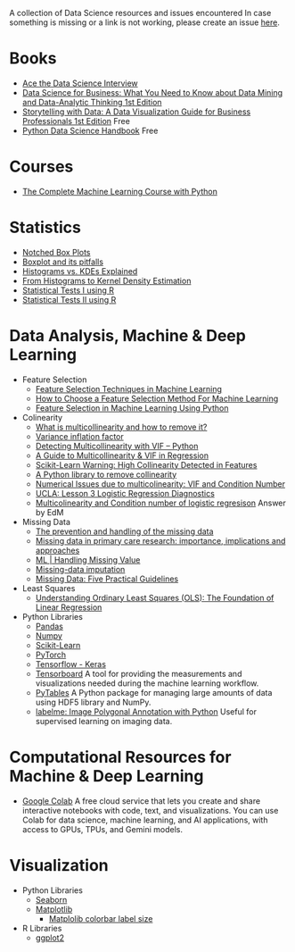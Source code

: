 A collection of Data Science resources and issues encountered
In case something is missing or a link is not working, please create an issue [here](https://github.com/vpapaioannou/data_science_resources/issues).

# Books

- [Ace the Data Science Interview](https://www.acethedatascienceinterview.com/)
- [Data Science for Business: What You Need to Know about Data Mining and Data-Analytic Thinking 1st Edition](https://www.amazon.com/Data-Science-Business-Data-Analytic-Thinking/dp/1449361323)
- [Storytelling with Data: A Data Visualization Guide for Business Professionals 1st Edition](https://www.amazon.com/Storytelling-Data-Visualization-Business-Professionals/dp/1119002257?tag=swdbooks-20&language=en_US) Free
- [Python Data Science Handbook](https://jakevdp.github.io/PythonDataScienceHandbook/) Free

# Courses

- [The Complete Machine Learning Course with Python](https://www.udemy.com/course/machine-learning-course-with-python/)

# Statistics

- [Notched Box Plots](https://sites.google.com/site/davidsstatistics/davids-statistics/notched-box-plots)
- [Boxplot and its pitfalls](https://www.data-to-viz.com/caveat/boxplot.html)
- [Histograms vs. KDEs Explained](https://towardsdatascience.com/histograms-vs-kdes-explained-ed62e7753f12)
- [From Histograms to Kernel Density Estimation](https://www.statology.org/from-histograms-to-kernel-density-estimation/)
- [Statistical Tests I using R](https://www.r-bloggers.com/t-tests/)
- [Statistical Tests II using R](https://www.r-bloggers.com/add-p-values-and-significance-levels-to-ggplots/)

# Data Analysis, Machine & Deep Learning

- Feature Selection
  - [Feature Selection Techniques in Machine Learning](https://www.geeksforgeeks.org/feature-selection-techniques-in-machine-learning/)
  - [How to Choose a Feature Selection Method For Machine Learning](https://machinelearningmastery.com/feature-selection-with-real-and-categorical-data/)
  - [Feature Selection in Machine Learning Using Python](https://www.analyticsvidhya.com/blog/2020/10/feature-selection-techniques-in-machine-learning/)
- Colinearity
  - [What is multicollinearity and how to remove it?](https://medium.com/analytics-vidhya/what-is-multicollinearity-and-how-to-remove-it-413c419de2f)
  - [Variance inflation factor](https://statlect.com/glossary/variance-inflation-factor)
  - [Detecting Multicollinearity with VIF – Python](https://www.geeksforgeeks.org/detecting-multicollinearity-with-vif-python/)
  - [A Guide to Multicollinearity & VIF in Regression](https://www.statology.org/multicollinearity-regression/)
  - [Scikit-Learn Warning: High Collinearity Detected in Features](https://www.slingacademy.com/article/scikit-learn-warning-high-collinearity-detected-in-features/)
  - [A Python library to remove collinearity](https://www.yourdatateacher.com/2021/06/28/a-python-library-to-remove-collinearity/)
  - [Numerical Issues due to multicolinearity: VIF and Condition Number](https://statlect.com/fundamentals-of-statistics/multicollinearity)
  - [UCLA: Lesson 3 Logistic Regression Diagnostics](https://stats.oarc.ucla.edu/stata/webbooks/logistic/chapter3/lesson-3-logistic-regression-diagnostics-2/)
  - [Multicolinearity and Condition number of logistic regresison](https://stats.stackexchange.com/questions/258710/multicolinearity-and-condition-number-of-logistic-regresison) Answer by EdM
- Missing Data
  - [The prevention and handling of the missing data](https://pmc.ncbi.nlm.nih.gov/articles/PMC3668100/)
  - [Missing data in primary care research: importance, implications and approaches](https://pmc.ncbi.nlm.nih.gov/articles/PMC8243609/)
  - [ML | Handling Missing Value ](https://www.geeksforgeeks.org/ml-handling-missing-values/)
  - [Missing-data imputation](http://www.stat.columbia.edu/~gelman/arm/missing.pdf)
  - [Missing Data: Five Practical Guidelines](https://journals.sagepub.com/stoken/default+domain/10.1177/1094428114548590/full)
- Least Squares
  - [Understanding Ordinary Least Squares (OLS): The Foundation of Linear Regression](https://medium.com/@VitorCSampaio/understanding-ordinary-least-squares-ols-the-foundation-of-linear-regression-1d79bfc3ca35)
- Python Libraries
  - [Pandas](https://pandas.pydata.org/)
  - [Numpy](https://numpy.org/)
  - [Scikit-Learn](https://scikit-learn.org/stable/index.html)
  - [PyTorch](https://pytorch.org/)
  - [Tensorflow - Keras](https://www.tensorflow.org/learn)
  - [Tensorboard](https://www.tensorflow.org/tensorboard/get_started) A tool for providing the measurements and visualizations needed during the machine learning workflow.
  - [PyTables](https://www.machinelearninguru.com/deep_learning/data_preparation/hdf5/hdf5.html) A Python package for managing large amounts of data using HDF5 library and NumPy.
  - [labelme: Image Polygonal Annotation with Python](https://github.com/wkentaro/labelme) Useful for supervised learning on imaging data.

# Computational Resources for Machine & Deep Learning

- [Google Colab](https://colab.research.google.com/) A free cloud service that lets you create and share interactive notebooks with code, text, and visualizations. You can use Colab for data science, machine learning, and AI applications, with access to GPUs, TPUs, and Gemini models.

# Visualization

- Python Libraries
  - [Seaborn](https://seaborn.pydata.org/)
  - [Matplotlib](https://matplotlib.org/)
    - [Matplolib colorbar label size](https://matplotlib.org/3.1.1/api/_as_gen/matplotlib.axes.Axes.tick_params.html)
- R Libraries
  - [ggplot2](https://ggplot2.tidyverse.org/)
